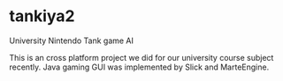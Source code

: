 tankiya2
========

University Nintendo Tank game AI 

This is an cross platform project we did for our university course subject recently. Java gaming GUI was implemented by Slick and MarteEngine. 
